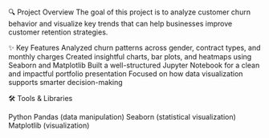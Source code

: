 🔍 Project Overview The goal of this project is to analyze customer churn behavior and visualize key trends that can help businesses improve customer retention strategies.

✨ Key Features Analyzed churn patterns across gender, contract types, and monthly charges Created insightful charts, bar plots, and heatmaps using Seaborn and Matplotlib Built a well-structured Jupyter Notebook for a clean and impactful portfolio presentation Focused on how data visualization supports smarter decision-making

🛠️ Tools & Libraries

Python Pandas (data manipulation) Seaborn (statistical visualization) Matplotlib (visualization)
